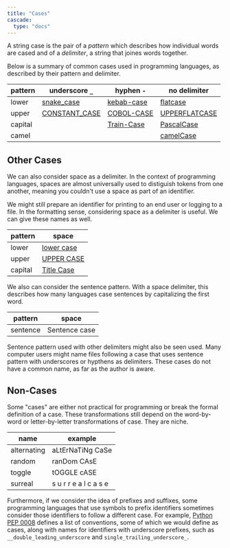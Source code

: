 ```yaml
---
title: "Cases"
cascade:
  type: "docs"
---
```


A string case is the pair of a _pattern_ which describes how individual words are cased and of a _delimiter_, a string that joines words together.

Below is a summary of common cases used in programming languages, as described by their pattern and delimiter.

| pattern | underscore `_` | hyphen `-` | no delimiter |
| --- | --- | --- | --- |
| lower | [snake_case](snake) | [kebab-case](kebab) | [flatcase](flat) |
| upper | [CONSTANT_CASE](upper_snake) | [COBOL-CASE](cobol) | [UPPERFLATCASE](upper_flat) |
| capital | | [Train-Case](train) | [PascalCase](pascal) |
| camel | | | [camelCase](camel) |

## Other Cases

We can also consider space as a delimiter.  In the context of programming languages, spaces are almost universally used to distiguish tokens from one another, meaning you couldn't use a space as part of an identifier.

We might still prepare an identifier for printing to an end user or logging to a file.  In the formatting sense, considering space as a delimiter is useful.  We can give these names as well.

| pattern | space |
| --- | --- |
| lower | [lower case](lower) |
| upper | [UPPER CASE](upper) |
| capital | [Title Case](title) |

We also can consider the sentence pattern.  With a space delimiter, this describes how many languages case sentences by capitalizing the first word.

| pattern | space |
| --- | --- |
| sentence | Sentence case |

Sentence pattern used with other delimiters might also be seen used.  Many computer users might name files following a case that uses sentence pattern with underscores or hypthens as delimiters.  These cases do not have a common name, as far as the author is aware.

## Non-Cases

Some "cases" are either not practical for programming or break the formal definition of a case.  These transformations still depend on the word-by-word or letter-by-letter transformations of case.  They are niche.

| name | example |
| --- | --- |
| alternating | aLtErNaTiNg CaSe |
| random | ranDom CAsE |
| toggle | tOGGLE cASE |
| surreal | s u r r e a l c a s e |

Furthermore, if we consider the idea of prefixes and suffixes, some programming languages that use symbols to prefix identifiers sometimes consider those identifiers to follow a different case.  For example, [Python PEP 0008](https://peps.python.org/pep-0008/#descriptive-naming-styles) defines a list of conventions, some of which we would define as cases, along with names for identifiers with underscore prefixes, such as `__double_leading_underscore` and `single_trailing_underscore_`.